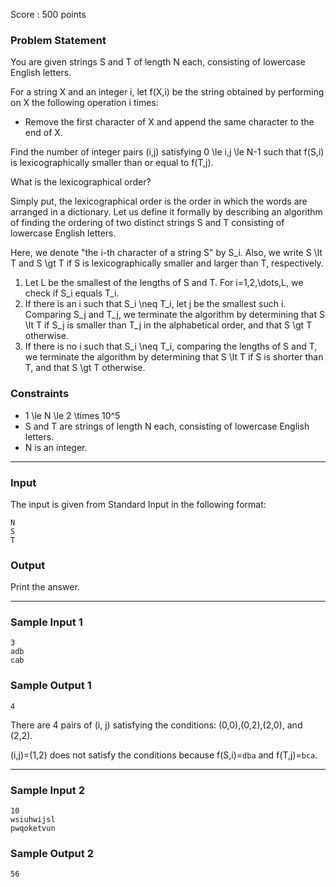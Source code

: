 Score : 500 points

### Problem Statement

You are given strings S and T of length N each, consisting of lowercase English letters.

For a string X and an integer i, let f(X,i) be the string obtained by performing on X the following operation i times:

* Remove the first character of X and append the same character to the end of X.

Find the number of integer pairs (i,j) satisfying 0 \le i,j \le N-1 such that f(S,i) is lexicographically smaller than or equal to f(T,j).

What is the lexicographical order?

Simply put, the lexicographical order is the order in which the words are arranged in a dictionary. Let us define it formally by describing an algorithm of finding the ordering of two distinct strings S and T consisting of lowercase English letters.

Here, we denote "the i-th character of a string S" by S\_i. Also, we write S \lt T and S \gt T if S is lexicographically smaller and larger than T, respectively.

1. Let L be the smallest of the lengths of S and T. For i=1,2,\dots,L, we check if S\_i equals T\_i.
2. If there is an i such that S\_i \neq T\_i, let j be the smallest such i. Comparing S\_j and T\_j, we terminate the algorithm by determining that S \lt T if S\_j is smaller than T\_j in the alphabetical order, and that S \gt T otherwise.
3. If there is no i such that S\_i \neq T\_i, comparing the lengths of S and T, we terminate the algorithm by determining that S \lt T if S is shorter than T, and that S \gt T otherwise.

### Constraints

* 1 \le N \le 2 \times 10^5
* S and T are strings of length N each, consisting of lowercase English letters.
* N is an integer.

---

### Input

The input is given from Standard Input in the following format:

```
N
S
T
```

### Output

Print the answer.

---

### Sample Input 1

```
3
adb
cab
```

### Sample Output 1

```
4
```

There are 4 pairs of (i, j) satisfying the conditions: (0,0),(0,2),(2,0), and (2,2).

(i,j)=(1,2) does not satisfy the conditions because f(S,i)=`dba` and f(T,j)=`bca`.

---

### Sample Input 2

```
10
wsiuhwijsl
pwqoketvun
```

### Sample Output 2

```
56
```